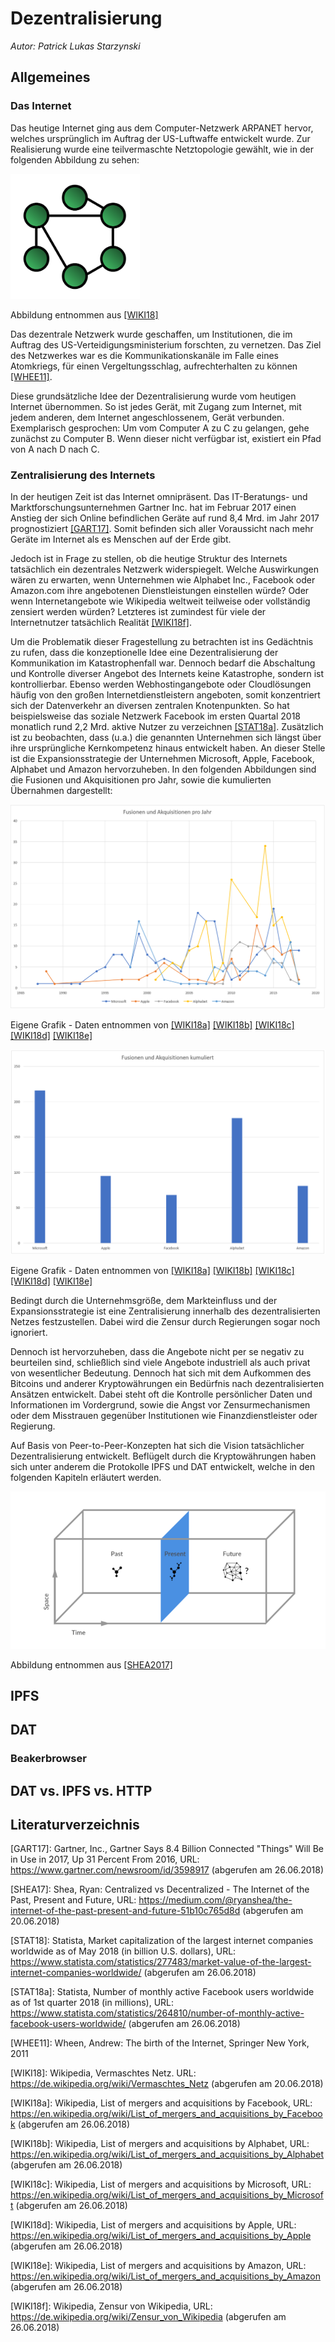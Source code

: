 # Dezentralisierung
*Autor: Patrick Lukas Starzynski*

## Allgemeines

### Das Internet
Das heutige Internet ging aus dem Computer-Netzwerk ARPANET hervor,
welches ursprünglich im Auftrag der US-Luftwaffe entwickelt wurde.
Zur Realisierung wurde eine teilvermaschte Netztopologie gewählt,
wie in der folgenden Abbildung zu sehen:

<img src="./images/mesh_network.svg" title="Vermaschtes Netzwerk" height="200"/>

Abbildung entnommen aus [[WIKI18]](#ref_WIKI18)

Das dezentrale Netzwerk wurde geschaffen, um Institutionen,
 die im Auftrag des US-Verteidigungsministerium forschten, zu vernetzen. 
Das Ziel des Netzwerkes war es die Kommunikationskanäle im Falle 
eines Atomkriegs, für einen Vergeltungsschlag, aufrechterhalten zu können [[WHEE11]](#ref_WHEE11).

Diese grundsätzliche Idee der Dezentralisierung wurde vom heutigen Internet übernommen. 
So ist jedes Gerät, mit Zugang zum Internet, mit jedem anderen, dem Internet angeschlossenem, Gerät verbunden.
Exemplarisch gesprochen: Um vom Computer A zu C zu gelangen, gehe zunächst zu Computer B.
Wenn dieser nicht verfügbar ist, existiert ein Pfad von A nach D nach C.

### Zentralisierung des Internets

In der heutigen Zeit ist das Internet omnipräsent. Das IT-Beratungs- und Marktforschungsunternehmen Gartner Inc. hat im Februar 2017 einen Anstieg der 
sich Online befindlichen Geräte auf rund 8,4 Mrd. im Jahr 2017 prognostiziert [[GART17]](#ref_GART17). Somit befinden sich aller Voraussicht nach mehr Geräte im Internet als es Menschen auf der Erde gibt.

Jedoch ist in Frage zu stellen, ob die heutige Struktur des Internets tatsächlich ein dezentrales Netzwerk widerspiegelt. Welche Auswirkungen wären zu erwarten, wenn Unternehmen wie 
Alphabet Inc., Facebook oder Amazon.com ihre angebotenen Dienstleistungen einstellen würde? Oder wenn Internetangebote wie Wikipedia weltweit teilweise oder vollständig zensiert werden würden? 
Letzteres ist zumindest für viele der Internetnutzer tatsächlich Realität [[WIKI18f]](#ref_WIKI18f).

Um die Problematik dieser Fragestellung zu betrachten ist ins Gedächtnis zu rufen, dass die konzeptionelle Idee eine Dezentralisierung der Kommunikation im Katastrophenfall war. 
Dennoch bedarf die Abschaltung und Kontrolle diverser Angebot des Internets keine Katastrophe, sondern ist kontrollierbar.
Ebenso werden Webhostingangebote oder Cloudlösungen häufig von den großen Internetdienstleistern angeboten, somit konzentriert sich der Datenverkehr an diversen zentralen Knotenpunkten. 
So hat beispielsweise das soziale Netzwerk Facebook im ersten Quartal 2018 monatlich rund 2,2 Mrd. aktive Nutzer zu verzeichnen [[STAT18a]](#ref_STAT18a).
Zusätzlich ist zu beobachten, dass  (u.a.) die genannten Unternehmen sich längst über ihre ursprüngliche Kernkompetenz hinaus entwickelt haben.
An dieser Stelle ist die Expansionsstrategie der Unternehmen Microsoft, Apple, Facebook, Alphabet und Amazon hervorzuheben. In den folgenden Abbildungen sind die Fusionen und Akquisitionen pro Jahr,
sowie die kumulierten Übernahmen dargestellt:

![ref_mergers_and_acquisitions_per_year](./images/mergers_and_acquisitions_per_year.png "Fusionen und Akquisitionen pro Jahr")

Eigene Grafik - Daten entnommen von [[WIKI18a]](#ref_WIKI18a) [[WIKI18b]](#ref_WIKI18b) [[WIKI18c]](#ref_WIKI18c) [[WIKI18d]](#ref_WIKI18d) [[WIKI18e]](#ref_WIKI18e) 

![ref_mergers_and_acquisitions_sum](./images/mergers_and_acquisitions_sum.png "Fusionen und Akquisitionen kumuliert")

Eigene Grafik - Daten entnommen von [[WIKI18a]](#ref_WIKI18a) [[WIKI18b]](#ref_WIKI18b) [[WIKI18c]](#ref_WIKI18c) [[WIKI18d]](#ref_WIKI18d) [[WIKI18e]](#ref_WIKI18e)

Bedingt durch die Unternehmsgröße, dem Markteinfluss und der Expansionsstrategie ist eine Zentralisierung innerhalb des dezentralisierten Netzes festzustellen.
Dabei wird die Zensur durch Regierungen sogar noch ignoriert.

Dennoch ist hervorzuheben, dass die Angebote nicht per se negativ zu beurteilen sind,
 schließlich sind viele Angebote industriell als auch privat von wesentlicher Bedeutung. Dennoch hat sich mit dem Aufkommen des Bitcoins und anderer Kryptowährungen ein Bedürfnis 
 nach dezentralisierten Ansätzen entwickelt. Dabei steht oft die Kontrolle persönlicher Daten und Informationen im Vordergrund, sowie die Angst vor Zensurmechanismen oder dem Misstrauen gegenüber
 Institutionen wie Finanzdienstleister oder Regierung.
 
Auf Basis von Peer-to-Peer-Konzepten hat sich die Vision tatsächlicher Dezentralisierung entwickelt. Beflügelt durch die Kryptowährungen haben sich unter anderem die Protokolle IPFS und DAT entwickelt, welche in den folgenden Kapiteln erläutert werden.

![ref_state_internet](./images/state_internet.png "Zustand des Internets")

Abbildung entnommen aus [[SHEA2017]](#ref_SHEA17)

## IPFS

## DAT

### Beakerbrowser

## DAT vs. IPFS vs. HTTP

## Literaturverzeichnis


<a name="ref_GART17">[GART17]</a>:
Gartner, Inc., Gartner Says 8.4 Billion Connected "Things" Will Be in Use in 2017, Up 31 Percent From 2016, URL: https://www.gartner.com/newsroom/id/3598917 (abgerufen am 26.06.2018)

<a name="ref_SHEA17">[SHEA17]</a>: 
Shea, Ryan: Centralized vs Decentralized - The Internet of the Past, Present and Future, URL: https://medium.com/@ryanshea/the-internet-of-the-past-present-and-future-51b10c765d8d (abgerufen am 20.06.2018)

<a name="ref_STAT18">[STAT18]</a>:
Statista, Market capitalization of the largest internet companies worldwide as of May 2018 (in billion U.S. dollars), URL: https://www.statista.com/statistics/277483/market-value-of-the-largest-internet-companies-worldwide/ (abgerufen am 26.06.2018)

<a name="ref_STAT18a">[STAT18a]</a>:
Statista, Number of monthly active Facebook users worldwide as of 1st quarter 2018 (in millions), URL: https://www.statista.com/statistics/264810/number-of-monthly-active-facebook-users-worldwide/ (abgerufen am 26.06.2018)

<a name="ref_WHEE11">[WHEE11]</a>:
Wheen, Andrew: The birth of the Internet, Springer New York, 2011

<a name="ref_WIKI18">[WIKI18]</a>:
Wikipedia, Vermaschtes Netz. URL: https://de.wikipedia.org/wiki/Vermaschtes_Netz (abgerufen am 20.06.2018)

<a name="ref_WIKI18a">[WIKI18a]</a>:
Wikipedia, List of mergers and acquisitions by Facebook, URL: https://en.wikipedia.org/wiki/List_of_mergers_and_acquisitions_by_Facebook  (abgerufen am 26.06.2018)

<a name="ref_WIKI18b">[WIKI18b]</a>:
Wikipedia, List of mergers and acquisitions by Alphabet, URL: https://en.wikipedia.org/wiki/List_of_mergers_and_acquisitions_by_Alphabet (abgerufen am 26.06.2018)

<a name="ref_WIKI18c">[WIKI18c]</a>:
Wikipedia, List of mergers and acquisitions by Microsoft, URL: https://en.wikipedia.org/wiki/List_of_mergers_and_acquisitions_by_Microsoft (abgerufen am 26.06.2018)

<a name="ref_WIKI18d">[WIKI18d]</a>:
Wikipedia, List of mergers and acquisitions by Apple, URL: https://en.wikipedia.org/wiki/List_of_mergers_and_acquisitions_by_Apple (abgerufen am 26.06.2018)

<a name="ref_WIKI18e">[WIKI18e]</a>:
Wikipedia, List of mergers and acquisitions by Amazon, URL: https://en.wikipedia.org/wiki/List_of_mergers_and_acquisitions_by_Amazon (abgerufen am 26.06.2018)

<a name="ref_WIKI18f">[WIKI18f]</a>:
Wikipedia, Zensur von Wikipedia, URL: https://de.wikipedia.org/wiki/Zensur_von_Wikipedia (abgerufen am 26.06.2018)

